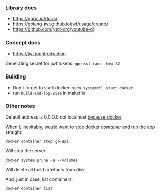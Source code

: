 ### Library docs

- https://gorm.io/docs/
- https://golang-jwt.github.io/jwt/usage/create/
- https://github.com/ytdl-org/youtube-dl

### Concept docs

- https://jwt.io/introduction

Generating secret for jwt tokens: `openssl rand -hex 32`

### Building

- Don't forget to start docker: `sudo systemctl start docker`
- run `build-and-log-size` in makefile

### Other notes

Default address is 0.0.0.0 not
localhost [because docker](https://serverfault.com/questions/1084915/still-confused-why-docker-works-when-you-make-a-process-listen-to-0-0-0-0-but-no).

When I, inevitably, would want to stop docker *container* and run the app straight:

```shell
docker container stop go-api
```

Will stop the server

```shell
docker system prune -a --volumes
```

Will delete all build artefacts from disk.

And, just in case, list containers:

```shell
docker container list
```